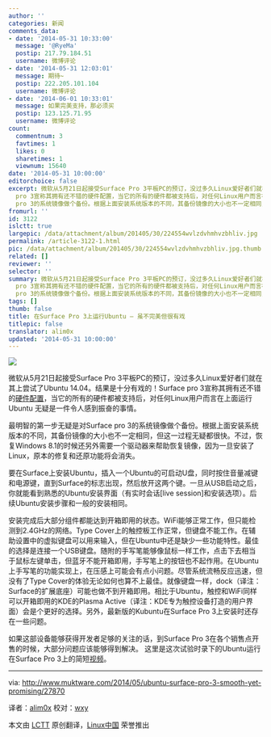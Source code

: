 ```yaml
---
author: ''
categories: 新闻
comments_data:
- date: '2014-05-31 10:33:00'
  message: '@RyeMa'
  postip: 217.79.184.51
  username: 微博评论
- date: '2014-05-31 12:03:01'
  message: 期待~
  postip: 222.205.101.104
  username: 微博评论
- date: '2014-06-01 10:33:01'
  message: 如果完美支持，那必须买
  postip: 123.125.71.95
  username: 微博评论
count:
  commentnum: 3
  favtimes: 1
  likes: 0
  sharetimes: 1
  viewnum: 15640
date: '2014-05-31 10:00:00'
editorchoice: false
excerpt: 微软从5月21日起接受Surface Pro 3平板PC的预订，没过多久Linux爱好者们就在其上尝试了Ubuntu 14.04。结果是十分有戏的！Surface
  pro 3宣称其拥有还不错的硬件配置，当它的所有的硬件都被支持后，对任何Linux用户而言在上面运行 Ubuntu 无疑是一件令人感到振奋的事情。 最明智的第一步无疑是对Surface
  pro 3的系统镜像做个备份。根据上面安装系统版本的不同，其备份镜像的大小也不一定相同，但这一过程无疑都很快。不过，恢复Windows 8.1的时候还另外需要一个驱动器来帮助恢复镜像，因为一旦安装了Linux，原本的修复和还原功能将会消失。
fromurl: ''
id: 3122
islctt: true
largepic: /data/attachment/album/201405/30/224554wvlzdvhmhvzbhliv.jpg
permalink: /article-3122-1.html
pic: /data/attachment/album/201405/30/224554wvlzdvhmhvzbhliv.jpg.thumb.jpg
related: []
reviewer: ''
selector: ''
summary: 微软从5月21日起接受Surface Pro 3平板PC的预订，没过多久Linux爱好者们就在其上尝试了Ubuntu 14.04。结果是十分有戏的！Surface
  pro 3宣称其拥有还不错的硬件配置，当它的所有的硬件都被支持后，对任何Linux用户而言在上面运行 Ubuntu 无疑是一件令人感到振奋的事情。 最明智的第一步无疑是对Surface
  pro 3的系统镜像做个备份。根据上面安装系统版本的不同，其备份镜像的大小也不一定相同，但这一过程无疑都很快。不过，恢复Windows 8.1的时候还另外需要一个驱动器来帮助恢复镜像，因为一旦安装了Linux，原本的修复和还原功能将会消失。
tags: []
thumb: false
title: 在Surface Pro 3上运行Ubuntu – 虽不完美但很有戏
titlepic: false
translator: alim0x
updated: '2014-05-31 10:00:00'
---
```


![](/data/attachment/album/201405/30/224554wvlzdvhmhvzbhliv.jpg)


微软从5月21日起接受Surface Pro 3平板PC的预订，没过多久Linux爱好者们就在其上尝试了Ubuntu 14.04。结果是十分有戏的！Surface pro 3宣称其拥有还不错的[硬件配置](http://www.microsoft.com/surface/en-us/products/surface-pro-3)，当它的所有的硬件都被支持后，对任何Linux用户而言在上面运行 Ubuntu 无疑是一件令人感到振奋的事情。


最明智的第一步无疑是对Surface pro 3的系统镜像做个备份。根据上面安装系统版本的不同，其备份镜像的大小也不一定相同，但这一过程无疑都很快。不过，恢复Windows 8.1的时候还另外需要一个驱动器来帮助恢复镜像，因为一旦安装了Linux，原本的修复和还原功能将会消失。


要在Surface上安装Ubuntu，插入一个Ubuntu的可启动U盘，同时按住音量减键和电源键，直到Surface的标志出现，然后放开这两个键。一旦从USB启动之后，你就能看到熟悉的Ubuntu安装界面（有实时会话[live session]和安装选项）。后续Ubuntu安装步骤和一般的安装相同。


安装完成后大部分组件都能达到开箱即用的状态。WiFi能够正常工作，但只能检测到2.4GHz的网络。Type Cover上的触控板工作正常，但键盘不能工作。在辅助设置中的虚拟键盘可以用来输入，但在Ubuntu中还是缺少一些功能特性。最佳的选择是连接一个USB键盘。随附的手写笔能够像鼠标一样工作，点击下去相当于鼠标左键单击，但蓝牙不能开箱即用，手写笔上的按钮也不起作用。在Ubuntu上手写笔的功能实现上，在压感上可能会有点小问题。尽管系统流畅反应迅速，但没有了Type Cover的体验无论如何也算不上最佳。就像键盘一样，dock（译注：Surface的扩展底座）可能也做不到开箱即用。相比于Ubuntu，触控和WiFi同样可以开箱即用的KDE的Plasma Active（译注：KDE专为触控设备打造的用户界面）会是个更好的选择。另外，最新版的Kubuntu在Surface Pro 3上安装时还存在一些问题。


如果这部设备能够获得开发者足够的关注的话，到Surface Pro 3在各个销售点开售的时候，大部分问题应该能够得到解决。 这里是这次试验时录下的Ubuntu运行在Surface Pro 3上的简短[视频](https://www.youtube.com/watch?v=mRH-c2_kDA4)。




---


via: <http://www.muktware.com/2014/05/ubuntu-surface-pro-3-smooth-yet-promising/27870>


译者：[alim0x](https://github.com/alim0x) 校对：[wxy](https://github.com/wxy)


本文由 [LCTT](https://github.com/LCTT/TranslateProject) 原创翻译，[Linux中国](http://linux.cn/) 荣誉推出